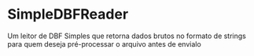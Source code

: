 # SimpleDBFReader
Um leitor de DBF Simples que retorna dados brutos no formato de strings para quem deseja pré-processar o arquivo antes de envialo
